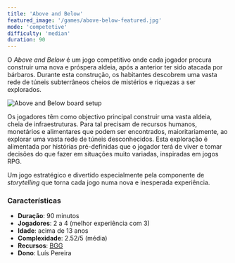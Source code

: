 ```yaml
---
title: 'Above and Below'
featured_image: '/games/above-below-featured.jpg'
mode: 'competetive'
difficulty: 'median'
duration: 90
---
```

O *Above and Below* é um jogo competitivo onde cada jogador procura construir uma nova e próspera aldeia, após a anterior ter sido atacada por bárbaros.
Durante esta construção, os habitantes descobrem uma vasta rede de túneis subterrâneos cheios de mistérios e riquezas a ser explorados.

<!--more-->

![Above and Below board setup](/games/above-below-featured.jpg)

Os jogadores têm como objectivo principal construir uma vasta aldeia, cheia de infraestruturas. Para tal precisam de recursos humanos, monetários e alimentares que podem ser encontrados, maioritariamente, ao explorar uma vasta rede de túneis desconhecidos. Esta exploração é alimentada por histórias pré-definidas que o jogador terá de viver e tomar decisões do que fazer em situações muito variadas, inspiradas em jogos RPG.

Um jogo estratégico e divertido especialmente pela componente de *storytelling* que torna cada jogo numa nova e inesperada experiência.

### Características

- **Duração**: 90 minutos
- **Jogadores**: 2 a 4 (melhor experiência com 3)
- **Idade**: acima de 13 anos
- **Complexidade**: 2.52/5 (média)
- **Recursos**: [BGG](https://boardgamegeek.com/boardgame/172818/above-and-below)
- **Dono**: Luís Pereira
